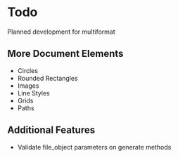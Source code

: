 # Todo
Planned development for multiformat

## More Document Elements
- Circles
- Rounded Rectangles
- Images
- Line Styles
- Grids
- Paths

## Additional Features
- Validate file_object parameters on generate methods
